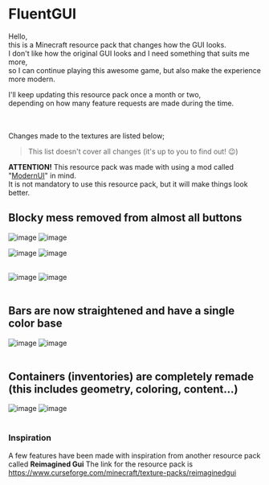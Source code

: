 # FluentGUI

Hello,
<br />this is a Minecraft resource pack that changes how the GUI looks.
<br />I don't like how the original GUI looks and I need something that suits me more,
<br />so I can continue playing this awesome game, but also make the experience more modern.

I'll keep updating this resource pack once a month or two,
<br />depending on how many feature requests are made during the time.

<br /><br />Changes made to the textures are listed below;
>This list doesn't cover all changes (it's up to you to find out! 😉)

**ATTENTION!** This resource pack was made with using a mod called "[ModernUI](https://www.curseforge.com/minecraft/mc-mods/modern-ui)" in mind.
<br />It is not mandatory to use this resource pack, but it will make things look better.

## Blocky mess removed from almost all buttons

![image](https://user-images.githubusercontent.com/97387354/208481576-d3016299-80db-4349-9e08-0df632020b80.png)
![image](https://user-images.githubusercontent.com/97387354/208481627-2347ae5c-c49c-4bb9-a29f-b2372577ade5.png)<br />

![image](https://user-images.githubusercontent.com/97387354/208481991-8c8641f5-53bc-47db-ada8-8a424857c327.png)
![image](https://user-images.githubusercontent.com/97387354/208482128-bb7f1faa-9d49-4d4f-9056-4fb8cb188c88.png)<br /><br />

![image](https://user-images.githubusercontent.com/97387354/208482257-aefeefc5-b56a-40bc-9894-f54f806be9d9.png)
![image](https://user-images.githubusercontent.com/97387354/208482330-ab439436-0764-4b83-b910-2a72acbe37d6.png)<br /><br />



## Bars are now straightened and have a single color base

![image](https://user-images.githubusercontent.com/97387354/208483171-4af03e7b-44dc-4516-93e1-e45add778eb6.png)
![image](https://user-images.githubusercontent.com/97387354/208485628-8ce41357-d7d1-4bf5-9eaa-08eceeadb4b0.png)<br /><br />



## Containers (inventories) are completely remade (this includes geometry, coloring, content...)

![image](https://user-images.githubusercontent.com/97387354/208485445-8c8f8a2e-7d4f-4908-aa2d-e7087c36a92a.png)
![image](https://user-images.githubusercontent.com/97387354/208485309-28fc4153-5b16-4749-8fb3-2d61e49669f2.png)<br /><br />

### Inspiration

A few features have been made with inspiration from another resource pack called **Reimagined Gui**
The link for the resource pack is https://www.curseforge.com/minecraft/texture-packs/reimaginedgui

